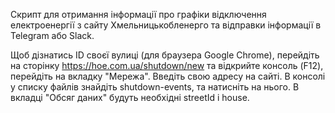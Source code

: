 Скрипт для отримання інформації про графіки відключення електроенергії з сайту Хмельницькобленерго та відправки інформації в Telegram або Slack.

Щоб дізнатись ID своєї вулиці (для браузера Google Chrome), перейдіть на сторінку https://hoe.com.ua/shutdown/new та відкрийте консоль (F12), перейдіть на вкладку "Мережа".
Введіть свою адресу на сайті.
В консолі у списку файлів знайдіть shutdown-events, та натисніть на нього. В вкладці "Обсяг даних" будуть необхідні streetId і house.
